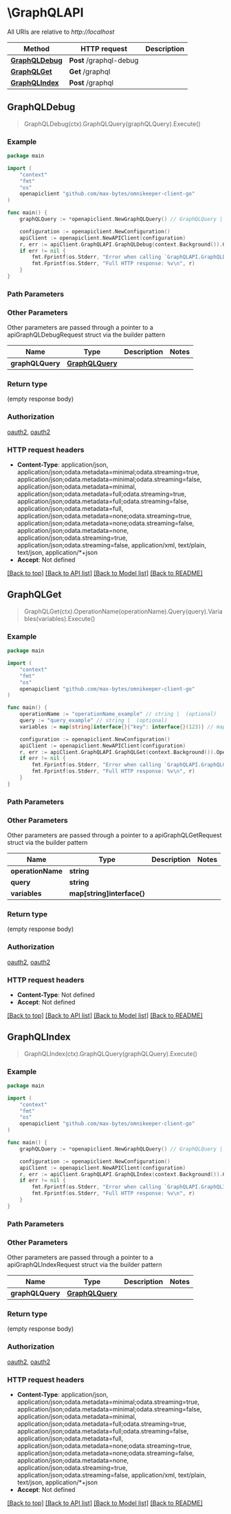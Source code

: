 # \GraphQLAPI

All URIs are relative to *http://localhost*

Method | HTTP request | Description
------------- | ------------- | -------------
[**GraphQLDebug**](GraphQLAPI.md#GraphQLDebug) | **Post** /graphql-debug | 
[**GraphQLGet**](GraphQLAPI.md#GraphQLGet) | **Get** /graphql | 
[**GraphQLIndex**](GraphQLAPI.md#GraphQLIndex) | **Post** /graphql | 



## GraphQLDebug

> GraphQLDebug(ctx).GraphQLQuery(graphQLQuery).Execute()



### Example

```go
package main

import (
	"context"
	"fmt"
	"os"
	openapiclient "github.com/max-bytes/omnikeeper-client-go"
)

func main() {
	graphQLQuery := *openapiclient.NewGraphQLQuery() // GraphQLQuery |  (optional)

	configuration := openapiclient.NewConfiguration()
	apiClient := openapiclient.NewAPIClient(configuration)
	r, err := apiClient.GraphQLAPI.GraphQLDebug(context.Background()).GraphQLQuery(graphQLQuery).Execute()
	if err != nil {
		fmt.Fprintf(os.Stderr, "Error when calling `GraphQLAPI.GraphQLDebug``: %v\n", err)
		fmt.Fprintf(os.Stderr, "Full HTTP response: %v\n", r)
	}
}
```

### Path Parameters



### Other Parameters

Other parameters are passed through a pointer to a apiGraphQLDebugRequest struct via the builder pattern


Name | Type | Description  | Notes
------------- | ------------- | ------------- | -------------
 **graphQLQuery** | [**GraphQLQuery**](GraphQLQuery.md) |  | 

### Return type

 (empty response body)

### Authorization

[oauth2](../README.md#oauth2), [oauth2](../README.md#oauth2)

### HTTP request headers

- **Content-Type**: application/json, application/json;odata.metadata=minimal;odata.streaming=true, application/json;odata.metadata=minimal;odata.streaming=false, application/json;odata.metadata=minimal, application/json;odata.metadata=full;odata.streaming=true, application/json;odata.metadata=full;odata.streaming=false, application/json;odata.metadata=full, application/json;odata.metadata=none;odata.streaming=true, application/json;odata.metadata=none;odata.streaming=false, application/json;odata.metadata=none, application/json;odata.streaming=true, application/json;odata.streaming=false, application/xml, text/plain, text/json, application/*+json
- **Accept**: Not defined

[[Back to top]](#) [[Back to API list]](../README.md#documentation-for-api-endpoints)
[[Back to Model list]](../README.md#documentation-for-models)
[[Back to README]](../README.md)


## GraphQLGet

> GraphQLGet(ctx).OperationName(operationName).Query(query).Variables(variables).Execute()



### Example

```go
package main

import (
	"context"
	"fmt"
	"os"
	openapiclient "github.com/max-bytes/omnikeeper-client-go"
)

func main() {
	operationName := "operationName_example" // string |  (optional)
	query := "query_example" // string |  (optional)
	variables := map[string]interface{}{"key": interface{}(123)} // map[string]interface{} |  (optional)

	configuration := openapiclient.NewConfiguration()
	apiClient := openapiclient.NewAPIClient(configuration)
	r, err := apiClient.GraphQLAPI.GraphQLGet(context.Background()).OperationName(operationName).Query(query).Variables(variables).Execute()
	if err != nil {
		fmt.Fprintf(os.Stderr, "Error when calling `GraphQLAPI.GraphQLGet``: %v\n", err)
		fmt.Fprintf(os.Stderr, "Full HTTP response: %v\n", r)
	}
}
```

### Path Parameters



### Other Parameters

Other parameters are passed through a pointer to a apiGraphQLGetRequest struct via the builder pattern


Name | Type | Description  | Notes
------------- | ------------- | ------------- | -------------
 **operationName** | **string** |  | 
 **query** | **string** |  | 
 **variables** | **map[string]interface{}** |  | 

### Return type

 (empty response body)

### Authorization

[oauth2](../README.md#oauth2), [oauth2](../README.md#oauth2)

### HTTP request headers

- **Content-Type**: Not defined
- **Accept**: Not defined

[[Back to top]](#) [[Back to API list]](../README.md#documentation-for-api-endpoints)
[[Back to Model list]](../README.md#documentation-for-models)
[[Back to README]](../README.md)


## GraphQLIndex

> GraphQLIndex(ctx).GraphQLQuery(graphQLQuery).Execute()



### Example

```go
package main

import (
	"context"
	"fmt"
	"os"
	openapiclient "github.com/max-bytes/omnikeeper-client-go"
)

func main() {
	graphQLQuery := *openapiclient.NewGraphQLQuery() // GraphQLQuery |  (optional)

	configuration := openapiclient.NewConfiguration()
	apiClient := openapiclient.NewAPIClient(configuration)
	r, err := apiClient.GraphQLAPI.GraphQLIndex(context.Background()).GraphQLQuery(graphQLQuery).Execute()
	if err != nil {
		fmt.Fprintf(os.Stderr, "Error when calling `GraphQLAPI.GraphQLIndex``: %v\n", err)
		fmt.Fprintf(os.Stderr, "Full HTTP response: %v\n", r)
	}
}
```

### Path Parameters



### Other Parameters

Other parameters are passed through a pointer to a apiGraphQLIndexRequest struct via the builder pattern


Name | Type | Description  | Notes
------------- | ------------- | ------------- | -------------
 **graphQLQuery** | [**GraphQLQuery**](GraphQLQuery.md) |  | 

### Return type

 (empty response body)

### Authorization

[oauth2](../README.md#oauth2), [oauth2](../README.md#oauth2)

### HTTP request headers

- **Content-Type**: application/json, application/json;odata.metadata=minimal;odata.streaming=true, application/json;odata.metadata=minimal;odata.streaming=false, application/json;odata.metadata=minimal, application/json;odata.metadata=full;odata.streaming=true, application/json;odata.metadata=full;odata.streaming=false, application/json;odata.metadata=full, application/json;odata.metadata=none;odata.streaming=true, application/json;odata.metadata=none;odata.streaming=false, application/json;odata.metadata=none, application/json;odata.streaming=true, application/json;odata.streaming=false, application/xml, text/plain, text/json, application/*+json
- **Accept**: Not defined

[[Back to top]](#) [[Back to API list]](../README.md#documentation-for-api-endpoints)
[[Back to Model list]](../README.md#documentation-for-models)
[[Back to README]](../README.md)

